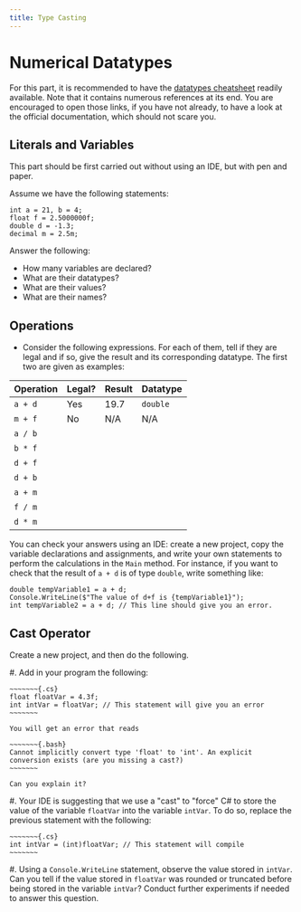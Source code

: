 ```yaml
---
title: Type Casting
---
```


# Numerical Datatypes

For this part, it is recommended to have the [datatypes cheatsheet](../../datatypes_in_csharp.html) readily available.
Note that it contains numerous references at its end.
You are encouraged to open those links, if you have not already, to have a look at the official documentation, which should not scare you.

## Literals and Variables

This part should be first carried out without using an IDE, but with pen and paper.

Assume we have the following statements:

~~~~~~~{.cs}
int a = 21, b = 4;
float f = 2.5000000f;
double d = -1.3;
decimal m = 2.5m;
~~~~~~~
 
Answer the following: 

- How many variables are declared?
- What are their datatypes?
- What are their values?
- What are their names?


## Operations


- Consider the following expressions. For each of them, tell if they are legal and if so, give the result and its corresponding datatype.  The first two are given as examples:


Operation | Legal? | Result | Datatype
--- | --- | --- | ---
`a + d` | Yes | $19.7$ | `double`
`m + f` | No | N/A | N/A |
`a / b` |   |  |  |
`b * f` |   |  |  |
`d + f` |   |  |  |
`d + b` |   |  |  |
`a + m` |   |  |  |
`f / m` |   |  |  |
`d * m` |   |  |  |

    
You can check your answers using an IDE: create a new project, copy the variable declarations and assignments, and  write your own statements to perform the calculations in the `Main` method.
For instance, if you want to check that the result of `a + d` is of type `double`, write something like:

~~~~~~~{.cs}
double tempVariable1 = a + d;
Console.WriteLine($"The value of d+f is {tempVariable1}");
int tempVariable2 = a + d; // This line should give you an error.
~~~~~~~

<!-- 
There has to be a better way!
https://stackoverflow.com/questions/11634079/how-can-i-get-the-data-type-of-a-variable-in-c
Check the actual type!
-->

## Cast Operator

Create a new project, and then do the following.

#. Add in your program the following:

    ~~~~~~~{.cs}
    float floatVar = 4.3f;
    int intVar = floatVar; // This statement will give you an error
    ~~~~~~~

    You will get an error that reads

    ~~~~~~~{.bash}
    Cannot implicitly convert type 'float' to 'int'. An explicit conversion exists (are you missing a cast?)
    ~~~~~~~

    Can you explain it?

#. Your IDE is suggesting that we use a "cast" to "force" C# to store the value of the variable `floatVar` into the variable `intVar`.
To do so, replace the previous statement with the following:

    ~~~~~~~{.cs}
    int intVar = (int)floatVar; // This statement will compile
    ~~~~~~~

#. Using a `Console.WriteLine` statement, observe the value stored in `intVar`.
Can you tell if the value stored in `floatVar` was rounded or truncated before being stored in the variable `intVar`?
Conduct further experiments if needed to answer this question.
